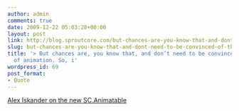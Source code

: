```yaml
---
author: admin
comments: true
date: 2009-12-22 05:03:28+00:00
layout: post
link: http://blog.sproutcore.com/but-chances-are-you-know-that-and-dont-need-to-be-convinced-of-the-wonder-of-animation-so-instead-i-will-tell-you-about-the-beginnings-of-sproutcores-support-for-animation/
slug: but-chances-are-you-know-that-and-dont-need-to-be-convinced-of-the-wonder-of-animation-so-instead-i-will-tell-you-about-the-beginnings-of-sproutcores-support-for-animation
title: '> But chances are, you know that, and don’t need to be convinced of the wonder
  of animation. So, i'
wordpress_id: 69
post_format:
- Quote
---
```


[Alex Iskander on the new SC.Animatable ](http://create.tpsitulsa.com/blog/2009/12/21/sc-animatable/)
